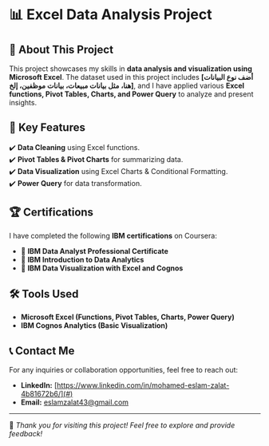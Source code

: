 # 📊 Excel Data Analysis Project  

## 📝 About This Project  
This project showcases my skills in **data analysis and visualization using Microsoft Excel**. The dataset used in this project includes **[أضف نوع البيانات هنا، مثل بيانات مبيعات، بيانات موظفين، إلخ]**, and I have applied various **Excel functions, Pivot Tables, Charts, and Power Query** to analyze and present insights.  

## 📂 Key Features  
✔️ **Data Cleaning** using Excel functions.  
✔️ **Pivot Tables & Pivot Charts** for summarizing data.  
✔️ **Data Visualization** using Excel Charts & Conditional Formatting.  
✔️ **Power Query** for data transformation.  

## 🏆 Certifications  
I have completed the following **IBM certifications** on Coursera:  
- 📜 **IBM Data Analyst Professional Certificate**  
- 📜 **IBM Introduction to Data Analytics**  
- 📜 **IBM Data Visualization with Excel and Cognos**  

## 🛠️ Tools Used  
- **Microsoft Excel (Functions, Pivot Tables, Charts, Power Query)**  
- **IBM Cognos Analytics (Basic Visualization)**  

## 📞 Contact Me  
For any inquiries or collaboration opportunities, feel free to reach out:  
- **LinkedIn:** [https://www.linkedin.com/in/mohamed-eslam-zalat-4b81672b6/](#)  
- **Email:** eslamzalat43@gmail.com  

---

🚀 *Thank you for visiting this project! Feel free to explore and provide feedback!*  
